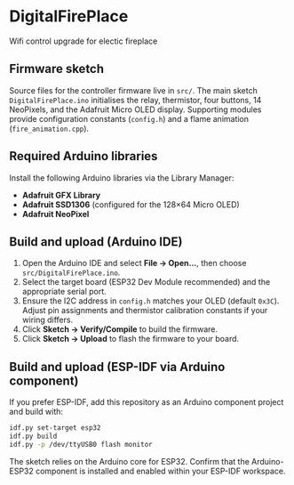 # DigitalFirePlace

Wifi control upgrade for electic fireplace

## Firmware sketch

Source files for the controller firmware live in `src/`. The main sketch `DigitalFirePlace.ino`
initialises the relay, thermistor, four buttons, 14 NeoPixels, and the Adafruit Micro OLED
display. Supporting modules provide configuration constants (`config.h`) and a flame animation
(`fire_animation.cpp`).

## Required Arduino libraries

Install the following Arduino libraries via the Library Manager:

- **Adafruit GFX Library**
- **Adafruit SSD1306** (configured for the 128×64 Micro OLED)
- **Adafruit NeoPixel**

## Build and upload (Arduino IDE)

1. Open the Arduino IDE and select **File → Open...**, then choose `src/DigitalFirePlace.ino`.
2. Select the target board (ESP32 Dev Module recommended) and the appropriate serial port.
3. Ensure the I2C address in `config.h` matches your OLED (default `0x3C`). Adjust pin
   assignments and thermistor calibration constants if your wiring differs.
4. Click **Sketch → Verify/Compile** to build the firmware.
5. Click **Sketch → Upload** to flash the firmware to your board.

## Build and upload (ESP-IDF via Arduino component)

If you prefer ESP-IDF, add this repository as an Arduino component project and build with:

```bash
idf.py set-target esp32
idf.py build
idf.py -p /dev/ttyUSB0 flash monitor
```

The sketch relies on the Arduino core for ESP32. Confirm that the Arduino-ESP32 component is
installed and enabled within your ESP-IDF workspace.
